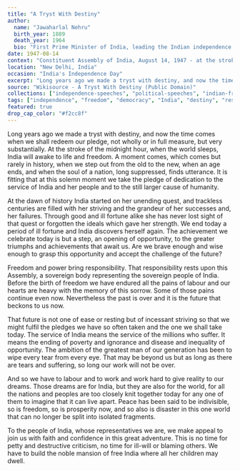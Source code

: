 ```yaml
---
title: "A Tryst With Destiny"
author:
  name: "Jawaharlal Nehru"
  birth_year: 1889
  death_year: 1964
  bio: "First Prime Minister of India, leading the Indian independence movement alongside Mahatma Gandhi"
date: 1947-08-14
context: "Constituent Assembly of India, August 14, 1947 - at the stroke of midnight marking India's independence"
location: "New Delhi, India"
occasion: "India's Independence Day"
excerpt: "Long years ago we made a tryst with destiny, and now the time comes when we shall redeem our pledge, not wholly or in full measure, but very substantially."
source: "Wikisource - A Tryst With Destiny (Public Domain)"
collections: ["independence-speeches", "political-speeches", "indian-freedom-movement"]
tags: ["independence", "freedom", "democracy", "India", "destiny", "responsibility", "nation-building"]
featured: true
drop_cap_color: "#f2cc8f"
---
```


Long years ago we made a tryst with destiny, and now the time comes when we shall redeem our pledge, not wholly or in full measure, but very substantially. At the stroke of the midnight hour, when the world sleeps, India will awake to life and freedom. A moment comes, which comes but rarely in history, when we step out from the old to the new, when an age ends, and when the soul of a nation, long suppressed, finds utterance. It is fitting that at this solemn moment we take the pledge of dedication to the service of India and her people and to the still larger cause of humanity.

At the dawn of history India started on her unending quest, and trackless centuries are filled with her striving and the grandeur of her successes and, her failures. Through good and ill fortune alike she has never lost sight of that quest or forgotten the ideals which gave her strength. We end today a period of ill fortune and India discovers herself again. The achievement we celebrate today is but a step, an opening of opportunity, to the greater triumphs and achievements that await us. Are we brave enough and wise enough to grasp this opportunity and accept the challenge of the future?

Freedom and power bring responsibility. That responsibility rests upon this Assembly, a sovereign body representing the sovereign people of India. Before the birth of freedom we have endured all the pains of labour and our hearts are heavy with the memory of this sorrow. Some of those pains continue even now. Nevertheless the past is over and it is the future that beckons to us now.

That future is not one of ease or resting but of incessant striving so that we might fulfil the pledges we have so often taken and the one we shall take today. The service of India means the service of the millions who suffer. It means the ending of poverty and ignorance and disease and inequality of opportunity. The ambition of the greatest man of our generation has been to wipe every tear from every eye. That may be beyond us but as long as there are tears and suffering, so long our work will not be over.

And so we have to labour and to work and work hard to give reality to our dreams. Those dreams are for India, but they are also for the world, for all the nations and peoples are too closely knit together today for any one of them to imagine that it can live apart. Peace has been said to be indivisible, so is freedom, so is prosperity now, and so also is disaster in this one world that can no longer be split into isolated fragments.

To the people of India, whose representatives we are, we make appeal to join us with faith and confidence in this great adventure. This is no time for petty and destructive criticism, no time for ill-will or blaming others. We have to build the noble mansion of free India where all her children may dwell.